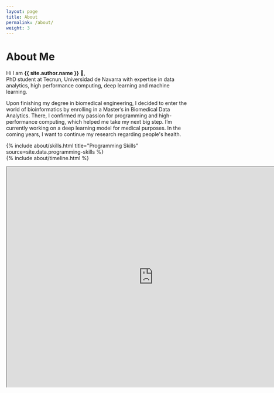 ```yaml
---
layout: page
title: About
permalink: /about/
weight: 3
---
```


# **About Me**

Hi I am **{{ site.author.name }}** :wave:,<br>
PhD student at Tecnun, Universidad de Navarra with expertise in data analytics, high performance computing, deep learning and machine learning.

Upon finishing my degree in biomedical engineering, I decided to enter the world of bioinformatics by enrolling in a Master’s in Biomedical Data Analytics. There, I confirmed my passion for programming and high-performance computing, which helped me take my next big step. I’m currently working on a deep learning model for medical purposes. In the coming years, I want to continue my research regarding people's health.

<div class="row">
{% include about/skills.html title="Programming Skills" source=site.data.programming-skills %}
<!--- {% include about/skills.html title="Other Skills" source=site.data.other-skills %} -->
</div>

<div class="row">
{% include about/timeline.html %}
</div>

<p align="center">
<iframe
src="https://github.com/KatynaSada/KatynaSada.github.io/blob/master/_elements/cv_research.pdf"
width="800px"
height="600px"
style="border: 1;" /> </p>
